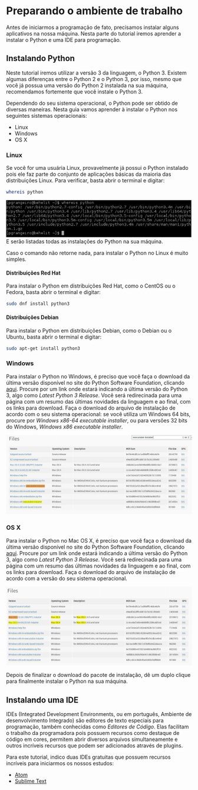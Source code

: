 # Preparando o ambiente de trabalho
Antes de iniciarmos a programação de fato, precisamos instalar alguns aplicativos na nossa máquina. Nesta parte do tutorial iremos aprender a instalar o Python e uma IDE para programação.

## Instalando Python
Neste tutorial iremos utilizar a versão 3 da linguagem, o Python 3. Existem algumas diferenças entre o Python 2 e o Python 3, por isso, mesmo que você já possua uma versão do Python 2 instalada na sua máquina, recomendamos fortemente que você instale o Python 3.

Dependendo do seu sistema operacional, o Python pode ser obtido de diversas maneiras. Nesta guia vamos aprender à instalar o Python nos seguintes sistemas operacionais:
* Linux
* Windows
* OS X

### Linux
Se você for uma usuária Linux, provavelmente já possui o Python instalado pois ele faz parte do conjunto de aplicações básicas da maioria das distribuições Linux. Para verificar, basta abrir o terminal e digitar:
```sh
whereis python
```
![Listando todas as instalações do Python](/images/whereis-python.png)
E serão listadas todas as instalações do Python na sua máquina.

Caso o comando não retorne nada, para instalar o Python no Linux é muito simples.

#### Distribuições Red Hat
Para instalar o Python em distribuições Red Hat, como o CentOS ou o Fedora, basta abrir o terminal e digitar:
```sh
sudo dnf install python3
```
#### Distribuições Debian
Para instalar o Python em distribuições Debian, como o Debian ou o Ubuntu, basta abrir o terminal e digitar:
```sh
sudo apt-get install python3
```

### Windows
Para instalar o Python no Windows, é preciso que você faça o download da última versão disponível no site do Python Software Foundation, clicando [aqui](https://www.python.org/downloads/windows/). Procure por um link onde estará indicando a última versão do Python 3, algo como _Latest Python 3 Release_. Você será redirecinada para uma página com um resumo das últimas novidades da linguagem e ao final, com os links para download. Faça o download do arquivo de instalação de acordo com o seu sistema operacional: se você utiliza um Windows 64 bits, procure por _Windows x86-64 executable installer_, ou para versões 32 bits do Windows, _Windows x86 executable installer_.

![Arquivos de Instalação do Python para Windows no site do Python Software Foundation](/images/python-executable-download-for-windows.png)

### OS X
Para instalar o Python no Mac OS X, é preciso que você faça o download da última versão disponível no site do Python Software Foundation, clicando [aqui](https://www.python.org/downloads/mac-osx/). Procure por um link onde estará indicando a última versão do Python 3, algo como _Latest Python 3 Release_. Você será redirecinada para uma página com um resumo das últimas novidades da linguagem e ao final, com os links para download. Faça o download do arquivo de instalação de acordo com a versão do seu sistema operacional.

![Arquivos de Instalação do Python para Mac OS X no site do Python Software Foundation](/images/python-executable-download-for-mac-osx.png)

Depois de finalizar o download do pacote de instalação, dê um duplo clique para finalmente instalar o Python na sua máquina.

## Instalando uma IDE

IDEs (Integrated Development Environments, ou em português, Ambiente de desenvolvimento Integrado) são editores de texto especiais para programação, também conhecidas como _Editores de Código_. Elas facilitam o trabalho da programadora pois possuem recursos como destaque de código em cores, permitem abrir diversos arquivos simultaneamente e outros incríveis recursos que podem ser adicionados através de plugins.

Para este tutorial, indico duas IDEs gratuitas que possuem recursos incríveis para iniciarmos os nossos estudos:
* [Atom](https://atom.io/)
* [Sublime Text](https://www.sublimetext.com)